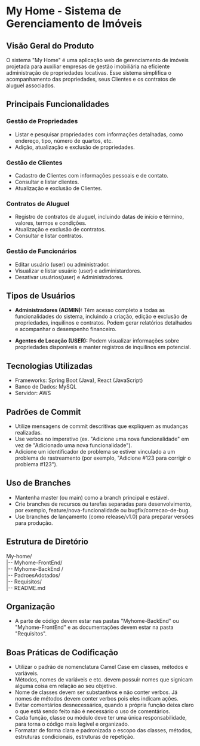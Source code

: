 # My Home - Sistema de Gerenciamento de Imóveis

## Visão Geral do Produto

O sistema "My Home" é uma aplicação web de gerenciamento de imóveis projetada para auxiliar empresas de gestão imobiliária na eficiente administração de propriedades locativas. Esse sistema simplifica o acompanhamento das propriedades, seus Clientes e os contratos de aluguel associados.

## Principais Funcionalidades

### Gestão de Propriedades

- Listar e pesquisar propriedades com informações detalhadas, como endereço, tipo, número de quartos, etc.
- Adição, atualização e exclusão de propriedades.

### Gestão de Clientes

- Cadastro de Clientes com informações pessoais e de contato.
- Consultar e listar clientes.
- Atualização e exclusão de Clientes.

### Contratos de Aluguel

- Registro de contratos de aluguel, incluindo datas de início e término, valores, termos e condições.
- Atualização e exclusão de contratos.
- Consultar e listar contratos.

### Gestão de Funcionários 

- Editar usuário (user) ou administrador.
- Visualizar e listar usuário (user) e adiministardores.
- Desativar usuários(user) e Administradores.

## Tipos de Usuários

- **Administradores (ADMIN):** Têm acesso completo a todas as funcionalidades do sistema, incluindo a criação, edição e exclusão de propriedades, inquilinos e contratos. Podem gerar relatórios detalhados e acompanhar o desempenho financeiro.

- **Agentes de Locação (USER):** Podem visualizar informações sobre propriedades disponíveis e manter registros de inquilinos em potencial.

## Tecnologias Utilizadas

- Frameworks: Spring Boot (Java), React (JavaScript)
- Banco de Dados: MySQL
- Servidor: AWS

## Padrões de Commit

- Utilize mensagens de commit descritivas que expliquem as mudanças realizadas.
- Use verbos no imperativo (ex. "Adicione uma nova funcionalidade" em vez de "Adicionado uma nova funcionalidade").
- Adicione um identificador de problema se estiver vinculado a um problema de rastreamento (por exemplo, "Adicione #123 para corrigir o problema #123").

## Uso de Branches

- Mantenha master (ou main) como a branch principal e estável.
- Crie branches de recursos ou tarefas separadas para desenvolvimento, por exemplo, feature/nova-funcionalidade ou bugfix/correcao-de-bug.
- Use branches de lançamento (como release/v1.0) para preparar versões para produção.

## Estrutura de Diretório

My-home/  
|-- Myhome-FrontEnd/  
|-- Myhome-BackEnd /  
|-- PadroesAdotados/  
|-- Requisitos/  
|-- README.md

## Organização

- A parte de código devem estar nas pastas "Myhome-BackEnd" ou "Myhome-FrontEnd" e as documentações devem estar na pasta "Requisitos".

## Boas Práticas de Codificação

- Utilizar o padrão de nomenclatura Camel Case em classes, métodos e variáveis.
- Métodos, nomes de variáveis e etc. devem possuir nomes que signicam alguma coisa em relação ao seu objetivo.
- Nome de classes devem ser substantivos e não conter verbos. Já nomes de métodos devem conter verbos pois eles indicam ações.
- Evitar comentários desnecessários, quando a própria função deixa claro o que está sendo feito não é necessário o uso de comentários.
- Cada função, classe ou módulo deve ter uma única responsabilidade, para torna o código mais legível e organizado.
- Formatar de forma clara e padronizada o escopo das classes, métodos, estruturas condicionais, estruturas de repetição.




